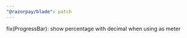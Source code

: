 ```yaml
---
"@razorpay/blade": patch
---
```


fix(ProgressBar): show percentage with decimal when using as meter
